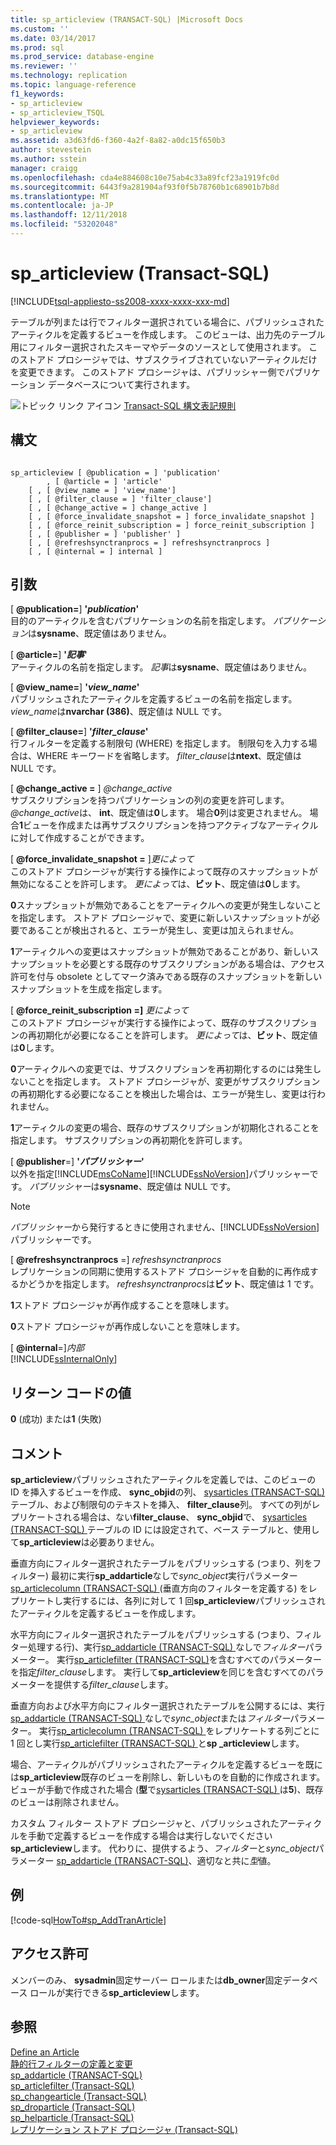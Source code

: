 ```yaml
---
title: sp_articleview (TRANSACT-SQL) |Microsoft Docs
ms.custom: ''
ms.date: 03/14/2017
ms.prod: sql
ms.prod_service: database-engine
ms.reviewer: ''
ms.technology: replication
ms.topic: language-reference
f1_keywords:
- sp_articleview
- sp_articleview_TSQL
helpviewer_keywords:
- sp_articleview
ms.assetid: a3d63fd6-f360-4a2f-8a82-a0dc15f650b3
author: stevestein
ms.author: sstein
manager: craigg
ms.openlocfilehash: cda4e884608c10e75ab4c33a89fcf23a1919fc0d
ms.sourcegitcommit: 6443f9a281904af93f0f5b78760b1c68901b7b8d
ms.translationtype: MT
ms.contentlocale: ja-JP
ms.lasthandoff: 12/11/2018
ms.locfileid: "53202048"
---
```

# <a name="sparticleview-transact-sql"></a>sp_articleview (Transact-SQL)
[!INCLUDE[tsql-appliesto-ss2008-xxxx-xxxx-xxx-md](../../includes/tsql-appliesto-ss2008-xxxx-xxxx-xxx-md.md)]

  テーブルが列または行でフィルター選択されている場合に、パブリッシュされたアーティクルを定義するビューを作成します。 このビューは、出力先のテーブル用にフィルター選択されたスキーマやデータのソースとして使用されます。 このストアド プロシージャでは、サブスクライブされていないアーティクルだけを変更できます。 このストアド プロシージャは、パブリッシャー側でパブリケーション データベースについて実行されます。  
  
 ![トピック リンク アイコン](../../database-engine/configure-windows/media/topic-link.gif "トピック リンク アイコン") [Transact-SQL 構文表記規則](../../t-sql/language-elements/transact-sql-syntax-conventions-transact-sql.md)  
  
## <a name="syntax"></a>構文  
  
```  
  
sp_articleview [ @publication = ] 'publication'  
        , [ @article = ] 'article'  
    [ , [ @view_name = ] 'view_name']  
    [ , [ @filter_clause = ] 'filter_clause']  
    [ , [ @change_active = ] change_active ]  
    [ , [ @force_invalidate_snapshot = ] force_invalidate_snapshot ]  
    [ , [ @force_reinit_subscription = ] force_reinit_subscription ]  
    [ , [ @publisher = ] 'publisher' ]  
    [ , [ @refreshsynctranprocs = ] refreshsynctranprocs ]  
    [ , [ @internal = ] internal ]  
```  
  
## <a name="arguments"></a>引数  
 [ **@publication=**] **'***publication***'**  
 目的のアーティクルを含むパブリケーションの名前を指定します。 *パブリケーション*は**sysname**、既定値はありません。  
  
 [  **@article=**] **'***記事***'**  
 アーティクルの名前を指定します。 *記事*は**sysname**、既定値はありません。  
  
 [  **@view_name=**] **'***view_name***'**  
 パブリッシュされたアーティクルを定義するビューの名前を指定します。 *view_name*は**nvarchar (386)**、既定値は NULL です。  
  
 [  **@filter_clause=**] **'***filter_clause***'**  
 行フィルターを定義する制限句 (WHERE) を指定します。 制限句を入力する場合は、WHERE キーワードを省略します。 *filter_clause*は**ntext**、既定値は NULL です。  
  
 [  **@change_active =** ] *@change_active*  
 サブスクリプションを持つパブリケーションの列の変更を許可します。 *@change_active*は、 **int**、既定値は**0**します。 場合**0**列は変更されません。 場合**1**ビューを作成または再サブスクリプションを持つアクティブなアーティクルに対して作成することができます。  
  
 [ **@force_invalidate_snapshot =** ]*更によって*  
 このストアド プロシージャが実行する操作によって既存のスナップショットが無効になることを許可します。 *更によって*は、**ビット**、既定値は**0**します。  
  
 **0**スナップショットが無効であることをアーティクルへの変更が発生しないことを指定します。 ストアド プロシージャで、変更に新しいスナップショットが必要であることが検出されると、エラーが発生し、変更は加えられません。  
  
 **1**アーティクルへの変更はスナップショットが無効であることがあり、新しいスナップショットを必要とする既存のサブスクリプションがある場合は、アクセス許可を付与 obsolete としてマーク済みである既存のスナップショットを新しいスナップショットを生成を指定します。  
  
 [  **@force_reinit_subscription =]** *更によって*  
 このストアド プロシージャが実行する操作によって、既存のサブスクリプションの再初期化が必要になることを許可します。 *更によって*は、**ビット**、既定値は**0**します。  
  
 **0**アーティクルへの変更では、サブスクリプションを再初期化するのには発生しないことを指定します。 ストアド プロシージャが、変更がサブスクリプションの再初期化する必要になることを検出した場合は、エラーが発生し、変更は行われません。  
  
 **1**アーティクルの変更の場合、既存のサブスクリプションが初期化されることを指定します。 サブスクリプションの再初期化を許可します。  
  
 [ **@publisher**=] **'***パブリッシャー***'**  
 以外を指定[!INCLUDE[msCoName](../../includes/msconame-md.md)][!INCLUDE[ssNoVersion](../../includes/ssnoversion-md.md)]パブリッシャーです。 *パブリッシャー*は**sysname**、既定値は NULL です。  
  
> [!NOTE]  
>  *パブリッシャー*から発行するときに使用されません、[!INCLUDE[ssNoVersion](../../includes/ssnoversion-md.md)]パブリッシャーです。  
  
 [ **@refreshsynctranprocs** =] *refreshsynctranprocs*  
 レプリケーションの同期に使用するストアド プロシージャを自動的に再作成するかどうかを指定します。 *refreshsynctranprocs*は**ビット**、既定値は 1 です。  
  
 **1**ストアド プロシージャが再作成することを意味します。  
  
 **0**ストアド プロシージャが再作成しないことを意味します。  
  
 [ **@internal**=]*内部*  
 [!INCLUDE[ssInternalOnly](../../includes/ssinternalonly-md.md)]  
  
## <a name="return-code-values"></a>リターン コードの値  
 **0** (成功) または**1** (失敗)  
  
## <a name="remarks"></a>コメント  
 **sp_articleview**パブリッシュされたアーティクルを定義しでは、このビューの ID を挿入するビューを作成、 **sync_objid**の列、 [sysarticles &#40;TRANSACT-SQL&#41; ](../../relational-databases/system-tables/sysarticles-transact-sql.md)テーブル、および制限句のテキストを挿入、 **filter_clause**列。 すべての列がレプリケートされる場合は、ない**filter_clause**、 **sync_objid**で、 [sysarticles &#40;TRANSACT-SQL&#41; ](../../relational-databases/system-tables/sysarticles-transact-sql.md)テーブルの ID には設定されて、ベース テーブルと、使用して**sp_articleview**は必要ありません。  
  
 垂直方向にフィルター選択されたテーブルをパブリッシュする (つまり、列をフィルター) 最初に実行**sp_addarticle**なしで*sync_object*実行パラメーター [sp_articlecolumn &#40;TRANSACT-SQL&#41; ](../../relational-databases/system-stored-procedures/sp-articlecolumn-transact-sql.md) (垂直方向のフィルターを定義する) をレプリケートし実行するには、各列に対して 1 回**sp_articleview**パブリッシュされたアーティクルを定義するビューを作成します。  
  
 水平方向にフィルター選択されたテーブルをパブリッシュする (つまり、フィルター処理する行)、実行[sp_addarticle &#40;TRANSACT-SQL&#41; ](../../relational-databases/system-stored-procedures/sp-addarticle-transact-sql.md)なしで*フィルター*パラメーター。 実行[sp_articlefilter &#40;TRANSACT-SQL&#41;](../../relational-databases/system-stored-procedures/sp-articlefilter-transact-sql.md)を含むすべてのパラメーターを指定*filter_clause*します。 実行して**sp_articleview**を同じを含むすべてのパラメーターを提供する*filter_clause*します。  
  
 垂直方向および水平方向にフィルター選択されたテーブルを公開するには、実行[sp_addarticle &#40;TRANSACT-SQL&#41; ](../../relational-databases/system-stored-procedures/sp-addarticle-transact-sql.md)なしで*sync_object*または*フィルター*パラメーター。 実行[sp_articlecolumn &#40;TRANSACT-SQL&#41; ](../../relational-databases/system-stored-procedures/sp-articlecolumn-transact-sql.md)をレプリケートする列ごとに 1 回とし実行[sp_articlefilter &#40;TRANSACT-SQL&#41; ](../../relational-databases/system-stored-procedures/sp-articlefilter-transact-sql.md)と**sp _articleview**します。  
  
 場合、アーティクルがパブリッシュされたアーティクルを定義するビューを既には**sp_articleview**既存のビューを削除し、新しいものを自動的に作成されます。 ビューが手動で作成された場合 (**型**で[sysarticles &#40;TRANSACT-SQL&#41; ](../../relational-databases/system-tables/sysarticles-transact-sql.md)は**5**)、既存のビューは削除されません。  
  
 カスタム フィルター ストアド プロシージャと、パブリッシュされたアーティクルを手動で定義するビューを作成する場合は実行しないでください**sp_articleview**します。 代わりに、提供するよう、*フィルター*と*sync_object*パラメーター [sp_addarticle &#40;TRANSACT-SQL&#41;](../../relational-databases/system-stored-procedures/sp-addarticle-transact-sql.md)、適切なと共に*型*値。  
  
## <a name="example"></a>例  
 [!code-sql[HowTo#sp_AddTranArticle](../../relational-databases/replication/codesnippet/tsql/sp-articleview-transact-_1.sql)]  
  
## <a name="permissions"></a>アクセス許可  
 メンバーのみ、 **sysadmin**固定サーバー ロールまたは**db_owner**固定データベース ロールが実行できる**sp_articleview**します。  
  
## <a name="see-also"></a>参照  
 [Define an Article](../../relational-databases/replication/publish/define-an-article.md)   
 [静的行フィルターの定義と変更](../../relational-databases/replication/publish/define-and-modify-a-static-row-filter.md)   
 [sp_addarticle &#40;TRANSACT-SQL&#41;](../../relational-databases/system-stored-procedures/sp-addarticle-transact-sql.md)   
 [sp_articlefilter (Transact-SQL)](../../relational-databases/system-stored-procedures/sp-articlefilter-transact-sql.md)   
 [sp_changearticle (Transact-SQL)](../../relational-databases/system-stored-procedures/sp-changearticle-transact-sql.md)   
 [sp_droparticle (Transact-SQL)](../../relational-databases/system-stored-procedures/sp-droparticle-transact-sql.md)   
 [sp_helparticle &#40;Transact-SQL&#41;](../../relational-databases/system-stored-procedures/sp-helparticle-transact-sql.md)   
 [レプリケーション ストアド プロシージャ &#40;Transact-SQL&#41;](../../relational-databases/system-stored-procedures/replication-stored-procedures-transact-sql.md)  
  
  
